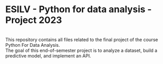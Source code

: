 # ESILV - Python for data analysis - Project 2023
<br>
This repository contains all files related to the final project of the course Python For Data Analysis.
<br>
The goal of this end-of-semester project is to analyze a dataset, build a predictive model, and implement an API. 

